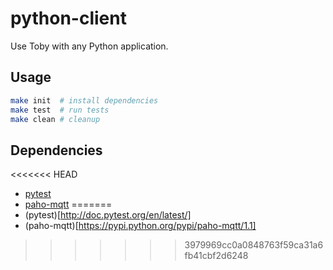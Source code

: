 # python-client
Use Toby with any Python application.

## Usage

```bash
make init  # install dependencies
make test  # run tests
make clean # cleanup
```

## Dependencies

<<<<<<< HEAD
 - [pytest](http://doc.pytest.org/en/latest/)
 - [paho-mqtt](https://pypi.python.org/pypi/paho-mqtt/1.1)
=======
 - (pytest)[http://doc.pytest.org/en/latest/]
 - (paho-mqtt)[https://pypi.python.org/pypi/paho-mqtt/1.1]
>>>>>>> 3979969cc0a0848763f59ca31a6fb41cbf2d6248
